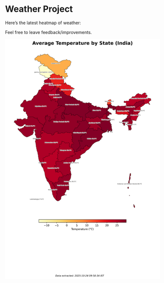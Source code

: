 # Weather Project

Here’s the latest heatmap of weather:

Feel free to leave feedback/improvements.

![India Heatmap](docs/assets/india_heatmap.png?v=FAFE94)
